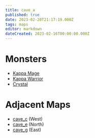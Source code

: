 ```yaml
---
title: cave_a
published: true
date: 2023-02-28T21:17:19.000Z
tags: maps
editor: markdown
dateCreated: 2023-02-16T00:00:00.000Z
---
```



# Monsters
 * [Kappa Mage](/monsters/kappa-mage)
 * [Kappa Warrior](/monsters/kappa-warrior)
 * [Crystal](/monsters/crystal)

# Adjacent Maps
 * [cave_c](/maps/cave_c) (West)
 * [cave_e](/maps/cave_e) (North)
 * [cave_g](/maps/cave_g) (East)
